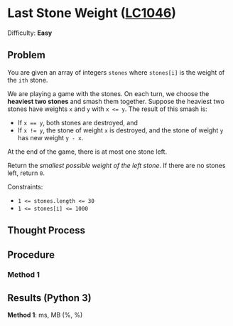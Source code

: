 # Last Stone Weight ([LC1046](https://leetcode.com/problems/last-stone-weight/))
Difficulty: **Easy**

## Problem

You are given an array of integers `stones` where `stones[i]` is the weight of the `ith` stone.

We are playing a game with the stones. On each turn, we choose the **heaviest two stones** and smash them together. Suppose the heaviest two stones have weights `x` and `y` with `x <= y`. The result of this smash is:

- If `x == y`, both stones are destroyed, and
- If `x != y`, the stone of weight `x` is destroyed, and the stone of weight `y` has new weight `y - x`.

At the end of the game, there is at most one stone left.

Return the *smallest possible weight of the left stone*. If there are no stones left, return `0`.

Constraints:
- `1 <= stones.length <= 30`
- `1 <= stones[i] <= 1000`

## Thought Process

## Procedure

### Method 1

## Results (Python 3)

**Method 1**:   ms,  MB (%, %)
